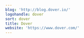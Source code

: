 ```yaml
---
blog: 'http://blog.dover.io/'
logohandle: dover
sort: dover
title: Dover
website: 'https://www.dover.com/'
---
```

